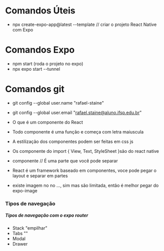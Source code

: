 # Comandos Úteis

- npx create-expo-app@latest --template // criar o projeto React Native com Expo

# Comandos Expo

- npm start (roda o projeto no expo)
- npx expo start --tunnel

# Comandos git

- git config --global user.name "rafael-staine"
- git config --global user.email "rafael.staine@aluno.ifsp.edu.br"

- O que é um componente do React

- Todo componente é uma função e começa com letra maiuscula

- A estilização dos componentes podem ser feitas em css js

- Os componente do import { View, Text, StyleSheet }são do react native

- componente // É uma parte que você pode separar

- React é um framework baseado em componentes, voce pode pegar o layout e separar em partes

- existe imagem no no ..., sim mas são limitada, então é melhor pegar do expo-image 

### Tipos de navegação

##### Tipos de navegação com o expo router 

- Stack "empilhar"
- Tabs ""
- Modal
- Drawer 